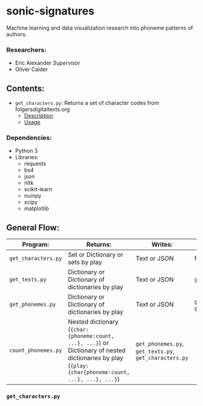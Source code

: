 # sonic-signatures
Machine learning and data visualization research into phoneme patterns of authors.

### Researchers:
- Eric Alexander _Supervisor_
- Oliver Calder

## Contents:
- `get_characters.py`: Returns a set of character codes from folgersdigitaltexts.org
  - [Description](https://github.com/olivercalder/sonic-signatures#get_characterspy)
  - [Usage](https://github.com/olivercalder/sonic-signatures#Usage)

### Dependencies:
- Python 3
- Libraries:
  - requests
  - bs4
  - json
  - nltk
  - scikit-learn
  - numpy
  - scipy
  - matplotlib

## General Flow:
| Program: | Returns: | Writes: | Depends: |
|----------|----------|---------|----------|
| `get_characters.py` | Set or Dictionary or sets by play | Text or JSON | folgersdigitaltexts.org |
| `get_texts.py` | Dictionary or Dictionary of dictionaries by play | Text or JSON | `get_characters.py` |
| `get_phonemes.py` | Dictionary or Dictionary of dictionaries by play | Text or JSON | `get_texts.py`, `get_characters.py` |
| `count_phonemes.py` | Nested dictionary (`{char:{phoneme:count, ...}, ...}`) or Dictionary of nested dictionaries by play (`{play:{char{phoneme:count, ...}, ...}, ...}`) | `get_phonemes.py`, `get_texts.py`, `get_characters.py` |

### `get_characters.py`
